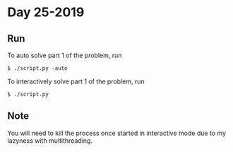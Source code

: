 # Day 25-2019

## Run
To auto solve part 1 of the problem, run
```
$ ./script.py -auto
```

To interactively solve part 1 of the problem, run
```
$ ./script.py
```

## Note

You will need to kill the process once started in interactive mode due to my lazyness with multithreading.